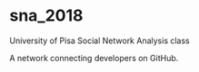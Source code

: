 # sna_2018
University of Pisa Social Network Analysis class

A network connecting developers on GitHub.
